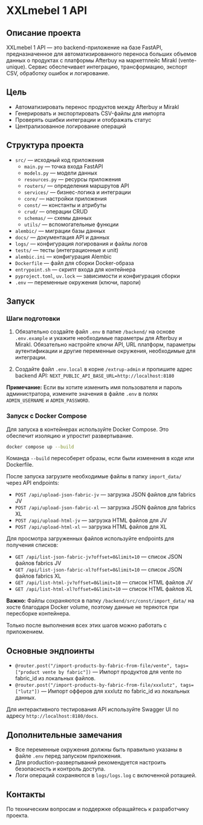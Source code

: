 # XXLmebel 1 API

## Описание проекта
XXLmebel 1 API — это backend-приложение на базе FastAPI, предназначенное для автоматизированного переноса больших объемов данных о продуктах с платформы Afterbuy на маркетплейс Mirakl (vente-unique). Сервис обеспечивает интеграцию, трансформацию, экспорт CSV, обработку ошибок и логирование.

## Цель
- Автоматизировать перенос продуктов между Afterbuy и Mirakl
- Генерировать и экспортировать CSV-файлы для импорта
- Проверять ошибки интеграции и отображать статус
- Централизованное логирование операций

## Структура проекта
- `src/` — исходный код приложения
  - `main.py` — точка входа FastAPI
  - `models.py` — модели данных
  - `resources.py` — ресурсы приложения
  - `routers/` — определения маршрутов API
  - `services/` — бизнес-логика и интеграции
  - `core/` — настройки приложения
  - `const/` — константы и атрибуты
  - `crud/` — операции CRUD
  - `schemas/` — схемы данных
  - `utils/` — вспомогательные функции
- `alembic/` — миграции базы данных
- `docs/` — документация API и данных
- `logs/` — конфигурация логирования и файлы логов
- `tests/` — тесты (интеграционные и unit)
- `alembic.ini` — конфигурация Alembic
- `Dockerfile` — файл для сборки Docker-образа
- `entrypoint.sh` — скрипт входа для контейнера
- `pyproject.toml`, `uv.lock` — зависимости и конфигурация сборки
- `.env` — переменные окружения (ключи, пароли)

## Запуск
### Шаги подготовки
1. Обязательно создайте файл `.env` в папке `/backend/` на основе `.env.example` и укажите необходимые параметры для Afterbuy и Mirakl. Обязательно настройте ключи API, URL платформ, параметры аутентификации и другие переменные окружения, необходимые для интеграции.

2. Создайте файл `.env.local` в корне `/extrup-admin` и пропишите адрес backend API: `NEXT_PUBLIC_API_BASE_URL=http://localhost:8180`

**Примечание:** Если вы хотите изменить имя пользователя и пароль администратора, измените значения в файле `.env` в полях `ADMIN_USERNAME` и `ADMIN_PASSWORD`.

### Запуск с Docker Compose
Для запуска в контейнерах используйте Docker Compose. Это обеспечит изоляцию и упростит развертывание.
```bash
docker compose up --build
```
Команда `--build` пересоберет образы, если были изменения в коде или Dockerfile.

После запуска загрузите необходимые файлы в папку `import_data/` через API endpoints:
- `POST /api/upload-json-fabric-jv` — загрузка JSON файлов для fabrics JV
- `POST /api/upload-json-fabric-xl` — загрузка JSON файлов для fabrics XL
- `POST /api/upload-html-jv` — загрузка HTML файлов для JV
- `POST /api/upload-html-xl` — загрузка HTML файлов для XL

Для просмотра загруженных файлов используйте endpoints для получения списков:
- `GET /api/list-json-fabric-jv?offset=0&limit=10` — список JSON файлов fabrics JV
- `GET /api/list-json-fabric-xl?offset=0&limit=10` — список JSON файлов fabrics XL
- `GET /api/list-html-jv?offset=0&limit=10` — список HTML файлов JV
- `GET /api/list-html-xl?offset=0&limit=10` — список HTML файлов XL

**Важно:** Файлы сохраняются в папку `/backend/src/const/import_data/` на хосте благодаря Docker volume, поэтому данные не теряются при пересборке контейнера.

Только после выполнения всех этих шагов можно работать с приложением.

## Основные эндпоинты
- `@router.post("/import-products-by-fabric-from-file/vente", tags=["product vente by fabric"])` — Импорт продуктов для vente по fabric_id из локальных файлов.
- `@router.post("/import-products-by-fabric-from-file/xxxlutz", tags=["lutz"])` — Импорт офферов для xxxlutz по fabric_id из локальных данных.

Для интерактивного тестирования API используйте Swagger UI по адресу `http://localhost:8180/docs`.

## Дополнительные замечания
- Все переменные окружения должны быть правильно указаны в файле `.env` перед запуском приложения.
- Для production-развертываний рекомендуется настроить безопасность и контроль доступа.
- Логи операций сохраняются в `logs/logs.log` с включенной ротацией.

## Контакты
По техническим вопросам и поддержке обращайтесь к разработчику проекта.
